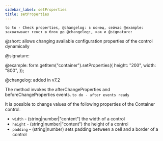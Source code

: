 ```yaml
---
sidebar_label: setProperties
title: setProperties
---
```


`to to - Check properties, @changelog: в конец, сейчас @example: захватывает текст в блок до @changelog:, как и @signature:`

@short: allows changing available configuration properties of the control dynamically

@signature:

@example:
form.getItem("container").setProperties({
    height: "200", 
    width: "800",
});

@changelog: added in v7.2

The method invokes the afterChangeProperties and beforeChangeProperties events. `to do - after events ready`

It is possible to change values of the following properties of the Container control:

- `width` - (string|number|"content") the width of a control 
- `height` - (string|number|"content") the height of a control 
- `padding` - (string|number) sets padding between a cell and a border of a control
  